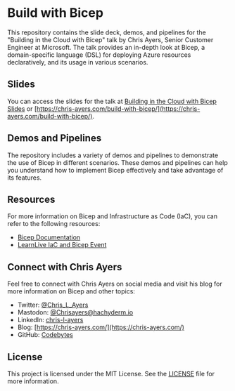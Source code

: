 # Build with Bicep

This repository contains the slide deck, demos, and pipelines for the "Building in the Cloud with Bicep" talk by Chris Ayers, Senior Customer Engineer at Microsoft. The talk provides an in-depth look at Bicep, a domain-specific language (DSL) for deploying Azure resources declaratively, and its usage in various scenarios.

## Slides

You can access the slides for the talk at [Building in the Cloud with Bicep Slides](https://chris-ayers.com/build-with-bicep/) or [https://chris-ayers.com/build-with-bicep/](https://chris-ayers.com/build-with-bicep/).

## Demos and Pipelines

The repository includes a variety of demos and pipelines to demonstrate the use of Bicep in different scenarios. These demos and pipelines can help you understand how to implement Bicep effectively and take advantage of its features.

## Resources

For more information on Bicep and Infrastructure as Code (IaC), you can refer to the following resources:

- [Bicep Documentation](https://docs.microsoft.com/en-us/azure/azure-resource-manager/bicep/overview)
- [LearnLive IaC and Bicep Event](https://docs.microsoft.com/en-us/events/learntv/learnlive-iac-and-bicep/)

## Connect with Chris Ayers

Feel free to connect with Chris Ayers on social media and visit his blog for more information on Bicep and other topics:

- Twitter: [@Chris_L_Ayers](https://twitter.com/Chris_L_Ayers)
- Mastodon: [@Chrisayers@hachyderm.io](https://hachyderm.io/@Chrisayers)
- LinkedIn: [chris-l-ayers](https://linkedin.com/in/chris-l-ayers/)
- Blog: [https://chris-ayers.com/](https://chris-ayers.com/)
- GitHub: [Codebytes](https://github.com/codebytes)

## License

This project is licensed under the MIT License. See the [LICENSE](LICENSE) file for more information.